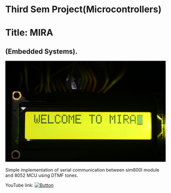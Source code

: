 # Third Sem Project(Microcontrollers)
# Title: MIRA
## (Embedded Systems).

![Preview](https://raw.githubusercontent.com/iceman404/MIRA/main/Preview%20Images/mira0.JPG)
 
Simple implementation of serial communication between sim800l module 
and 8052 MCU using DTMF tones.

YouTube link: [![Button](https://img.shields.io/badge/MIRA-FC001B)](https://www.youtube.com/watch?v=Ln1M1jYKkDc)
